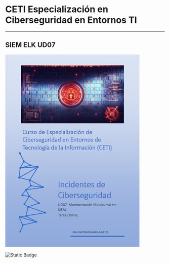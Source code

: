 # CETI Especialización en Ciberseguridad en Entornos TI
---
## SIEM ELK UD07

![Incidentes de Ciberseguridad](./Portada-IC07.png "SIEM ELK") 

![Static Badge](https://img.shields.io/badge/%E2%9C%85%20Calificaci%C3%B3n%3A-10-%2362f395?style=for-the-badge&labelColor=%2362f395&color=%2362f395)
